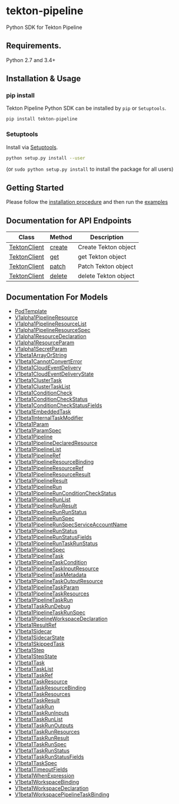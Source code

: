 # tekton-pipeline
Python SDK for Tekton Pipeline

## Requirements.

Python 2.7 and 3.4+

## Installation & Usage
### pip install

Tekton Pipeline Python SDK can be installed by `pip` or `Setuptools`.

```sh
pip install tekton-pipeline
```

### Setuptools

Install via [Setuptools](http://pypi.python.org/pypi/setuptools).

```sh
python setup.py install --user
```
(or `sudo python setup.py install` to install the package for all users)

## Getting Started

Please follow the [installation procedure](#installation--usage) and then run the [examples](examples/taskrun.ipynb)


## Documentation for API Endpoints

Class | Method | Description
------------ | ------------- | -------------
[TektonClient](docs/TektonClient.md) | [create](docs/TektonClient.md#create) | Create Tekton object|
[TektonClient](docs/TektonClient.md) | [get](docs/TektonClient.md#get) | get Tekton object|
[TektonClient](docs/TektonClient.md) | [patch](docs/TektonClient.md#patch) | Patch Tekton object|
[TektonClient](docs/TektonClient.md) | [delete](docs/TektonClient.md#delete) | delete Tekton object|

## Documentation For Models

 - [PodTemplate](docs/PodTemplate.md)
 - [V1alpha1PipelineResource](docs/V1alpha1PipelineResource.md)
 - [V1alpha1PipelineResourceList](docs/V1alpha1PipelineResourceList.md)
 - [V1alpha1PipelineResourceSpec](docs/V1alpha1PipelineResourceSpec.md)
 - [V1alpha1ResourceDeclaration](docs/V1alpha1ResourceDeclaration.md)
 - [V1alpha1ResourceParam](docs/V1alpha1ResourceParam.md)
 - [V1alpha1SecretParam](docs/V1alpha1SecretParam.md)
 - [V1beta1ArrayOrString](docs/V1beta1ArrayOrString.md)
 - [V1beta1CannotConvertError](docs/V1beta1CannotConvertError.md)
 - [V1beta1CloudEventDelivery](docs/V1beta1CloudEventDelivery.md)
 - [V1beta1CloudEventDeliveryState](docs/V1beta1CloudEventDeliveryState.md)
 - [V1beta1ClusterTask](docs/V1beta1ClusterTask.md)
 - [V1beta1ClusterTaskList](docs/V1beta1ClusterTaskList.md)
 - [V1beta1ConditionCheck](docs/V1beta1ConditionCheck.md)
 - [V1beta1ConditionCheckStatus](docs/V1beta1ConditionCheckStatus.md)
 - [V1beta1ConditionCheckStatusFields](docs/V1beta1ConditionCheckStatusFields.md)
 - [V1beta1EmbeddedTask](docs/V1beta1EmbeddedTask.md)
 - [V1beta1InternalTaskModifier](docs/V1beta1InternalTaskModifier.md)
 - [V1beta1Param](docs/V1beta1Param.md)
 - [V1beta1ParamSpec](docs/V1beta1ParamSpec.md)
 - [V1beta1Pipeline](docs/V1beta1Pipeline.md)
 - [V1beta1PipelineDeclaredResource](docs/V1beta1PipelineDeclaredResource.md)
 - [V1beta1PipelineList](docs/V1beta1PipelineList.md)
 - [V1beta1PipelineRef](docs/V1beta1PipelineRef.md)
 - [V1beta1PipelineResourceBinding](docs/V1beta1PipelineResourceBinding.md)
 - [V1beta1PipelineResourceRef](docs/V1beta1PipelineResourceRef.md)
 - [V1beta1PipelineResourceResult](docs/V1beta1PipelineResourceResult.md)
 - [V1beta1PipelineResult](docs/V1beta1PipelineResult.md)
 - [V1beta1PipelineRun](docs/V1beta1PipelineRun.md)
 - [V1beta1PipelineRunConditionCheckStatus](docs/V1beta1PipelineRunConditionCheckStatus.md)
 - [V1beta1PipelineRunList](docs/V1beta1PipelineRunList.md)
 - [V1beta1PipelineRunResult](docs/V1beta1PipelineRunResult.md)
 - [V1beta1PipelineRunRunStatus](docs/V1beta1PipelineRunRunStatus.md)
 - [V1beta1PipelineRunSpec](docs/V1beta1PipelineRunSpec.md)
 - [V1beta1PipelineRunSpecServiceAccountName](docs/V1beta1PipelineRunSpecServiceAccountName.md)
 - [V1beta1PipelineRunStatus](docs/V1beta1PipelineRunStatus.md)
 - [V1beta1PipelineRunStatusFields](docs/V1beta1PipelineRunStatusFields.md)
 - [V1beta1PipelineRunTaskRunStatus](docs/V1beta1PipelineRunTaskRunStatus.md)
 - [V1beta1PipelineSpec](docs/V1beta1PipelineSpec.md)
 - [V1beta1PipelineTask](docs/V1beta1PipelineTask.md)
 - [V1beta1PipelineTaskCondition](docs/V1beta1PipelineTaskCondition.md)
 - [V1beta1PipelineTaskInputResource](docs/V1beta1PipelineTaskInputResource.md)
 - [V1beta1PipelineTaskMetadata](docs/V1beta1PipelineTaskMetadata.md)
 - [V1beta1PipelineTaskOutputResource](docs/V1beta1PipelineTaskOutputResource.md)
 - [V1beta1PipelineTaskParam](docs/V1beta1PipelineTaskParam.md)
 - [V1beta1PipelineTaskResources](docs/V1beta1PipelineTaskResources.md)
 - [V1beta1PipelineTaskRun](docs/V1beta1PipelineTaskRun.md)
 - [V1beta1TaskRunDebug](docs/V1beta1TaskRunDebug.md)
 - [V1beta1PipelineTaskRunSpec](docs/V1beta1PipelineTaskRunSpec.md)
 - [V1beta1PipelineWorkspaceDeclaration](docs/V1beta1PipelineWorkspaceDeclaration.md)
 - [V1beta1ResultRef](docs/V1beta1ResultRef.md)
 - [V1beta1Sidecar](docs/V1beta1Sidecar.md)
 - [V1beta1SidecarState](docs/V1beta1SidecarState.md)
 - [V1beta1SkippedTask](docs/V1beta1SkippedTask.md)
 - [V1beta1Step](docs/V1beta1Step.md)
 - [V1beta1StepState](docs/V1beta1StepState.md)
 - [V1beta1Task](docs/V1beta1Task.md)
 - [V1beta1TaskList](docs/V1beta1TaskList.md)
 - [V1beta1TaskRef](docs/V1beta1TaskRef.md)
 - [V1beta1TaskResource](docs/V1beta1TaskResource.md)
 - [V1beta1TaskResourceBinding](docs/V1beta1TaskResourceBinding.md)
 - [V1beta1TaskResources](docs/V1beta1TaskResources.md)
 - [V1beta1TaskResult](docs/V1beta1TaskResult.md)
 - [V1beta1TaskRun](docs/V1beta1TaskRun.md)
 - [V1beta1TaskRunInputs](docs/V1beta1TaskRunInputs.md)
 - [V1beta1TaskRunList](docs/V1beta1TaskRunList.md)
 - [V1beta1TaskRunOutputs](docs/V1beta1TaskRunOutputs.md)
 - [V1beta1TaskRunResources](docs/V1beta1TaskRunResources.md)
 - [V1beta1TaskRunResult](docs/V1beta1TaskRunResult.md)
 - [V1beta1TaskRunSpec](docs/V1beta1TaskRunSpec.md)
 - [V1beta1TaskRunStatus](docs/V1beta1TaskRunStatus.md)
 - [V1beta1TaskRunStatusFields](docs/V1beta1TaskRunStatusFields.md)
 - [V1beta1TaskSpec](docs/V1beta1TaskSpec.md)
 - [V1beta1TimeoutFields](docs/V1beta1TimeoutFields.md)
 - [V1beta1WhenExpression](docs/V1beta1WhenExpression.md)
 - [V1beta1WorkspaceBinding](docs/V1beta1WorkspaceBinding.md)
 - [V1beta1WorkspaceDeclaration](docs/V1beta1WorkspaceDeclaration.md)
 - [V1beta1WorkspacePipelineTaskBinding](docs/V1beta1WorkspacePipelineTaskBinding.md)

